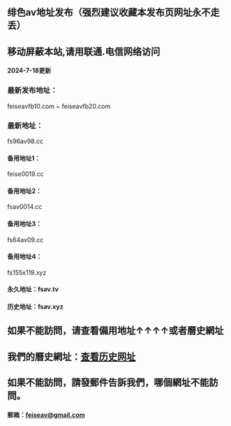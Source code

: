 ## 绯色av地址发布（强烈建议收藏本发布页网址永不走丢）
## 移动屏蔽本站,请用联通.电信网络访问
#### 2024-7-18更新
### 最新发布地址：
feiseavfb10.com ~ feiseavfb20.com
### 最新地址：
fs96av98.cc
#### 备用地址1：
feise0019.cc
#### 备用地址2：
fsav0014.cc
#### 备用地址3：
fs64av09.cc
#### 备用地址4：
fs155x119.xyz

#### 永久地址：fsav.tv
#### 历史地址：fsav.xyz
## 如果不能訪問，请查看備用地址↑↑↑↑或者曆史網址
## 我們的曆史網址：[查看历史网址](https://github.com/feiseav/feiseav.site/wiki/%E7%BB%AF%E8%89%B2av%E5%8E%86%E5%8F%B2%E7%BD%91%E5%9D%80)
## 如果不能訪問，請發郵件告訴我們，哪個網址不能訪問。
#### 郵箱：feiseav@gmail.com
